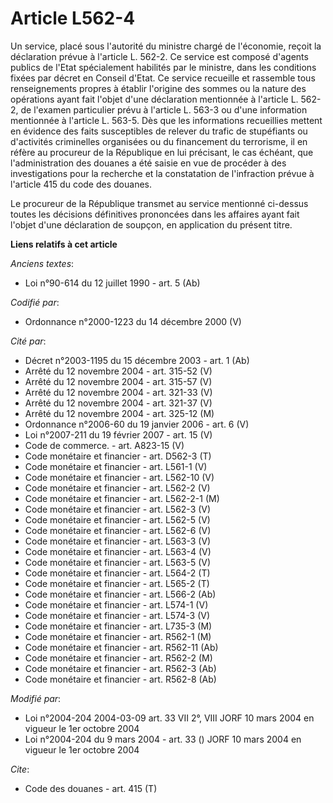 # Article L562-4

Un service, placé sous l'autorité du ministre chargé de l'économie, reçoit la déclaration prévue à l'article L. 562-2. Ce
service est composé d'agents publics de l'Etat spécialement habilités par le ministre, dans les conditions fixées par décret
en Conseil d'Etat. Ce service recueille et rassemble tous renseignements propres à établir l'origine des sommes ou la nature
des opérations ayant fait l'objet d'une déclaration mentionnée à l'article L. 562-2, de l'examen particulier prévu à
l'article L. 563-3 ou d'une information mentionnée à l'article L. 563-5. Dès que les informations recueillies mettent en
évidence des faits susceptibles de relever du trafic de stupéfiants ou d'activités criminelles organisées ou du financement
du terrorisme, il en réfère au procureur de la République en lui précisant, le cas échéant, que l'administration des douanes
a été saisie en vue de procéder à des investigations pour la recherche et la constatation de l'infraction prévue à l'article
415 du code des douanes.

Le procureur de la République transmet au service mentionné ci-dessus toutes les décisions définitives prononcées dans les
affaires ayant fait l'objet d'une déclaration de soupçon, en application du présent titre.

**Liens relatifs à cet article**

_Anciens textes_:

  - Loi n°90-614 du 12 juillet 1990 - art. 5 (Ab)

_Codifié par_:

  - Ordonnance n°2000-1223 du 14 décembre 2000 (V)

_Cité par_:

  - Décret n°2003-1195 du 15 décembre 2003 - art. 1 (Ab)
  - Arrêté du 12 novembre 2004 - art. 315-52 (V)
  - Arrêté du 12 novembre 2004 - art. 315-57 (V)
  - Arrêté du 12 novembre 2004 - art. 321-33 (V)
  - Arrêté du 12 novembre 2004 - art. 321-37 (V)
  - Arrêté du 12 novembre 2004 - art. 325-12 (M)
  - Ordonnance n°2006-60 du 19 janvier 2006 - art. 6 (V)
  - Loi n°2007-211 du 19 février 2007 - art. 15 (V)
  - Code de commerce. - art. A823-15 (V)
  - Code monétaire et financier - art. D562-3 (T)
  - Code monétaire et financier - art. L561-1 (V)
  - Code monétaire et financier - art. L562-10 (V)
  - Code monétaire et financier - art. L562-2 (V)
  - Code monétaire et financier - art. L562-2-1 (M)
  - Code monétaire et financier - art. L562-3 (V)
  - Code monétaire et financier - art. L562-5 (V)
  - Code monétaire et financier - art. L562-6 (V)
  - Code monétaire et financier - art. L563-3 (V)
  - Code monétaire et financier - art. L563-4 (V)
  - Code monétaire et financier - art. L563-5 (V)
  - Code monétaire et financier - art. L564-2 (T)
  - Code monétaire et financier - art. L565-2 (T)
  - Code monétaire et financier - art. L566-2 (Ab)
  - Code monétaire et financier - art. L574-1 (V)
  - Code monétaire et financier - art. L574-3 (V)
  - Code monétaire et financier - art. L735-3 (M)
  - Code monétaire et financier - art. R562-1 (M)
  - Code monétaire et financier - art. R562-11 (Ab)
  - Code monétaire et financier - art. R562-2 (M)
  - Code monétaire et financier - art. R562-3 (Ab)
  - Code monétaire et financier - art. R562-8 (Ab)

_Modifié par_:

  - Loi n°2004-204 2004-03-09 art. 33 VII 2°, VIII JORF 10 mars 2004 en vigueur le 1er octobre 2004
  - Loi n°2004-204 du 9 mars 2004 - art. 33 () JORF 10 mars 2004 en vigueur le 1er octobre 2004

_Cite_:

  - Code des douanes - art. 415 (T)
